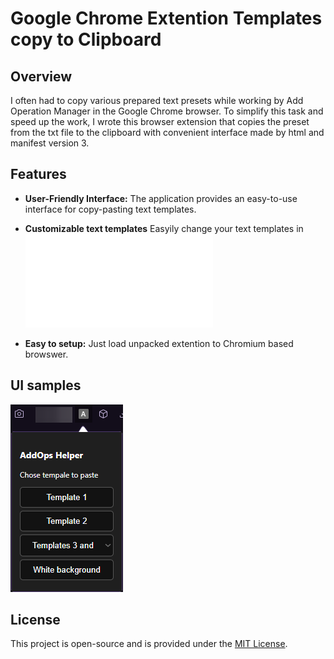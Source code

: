 # Google Chrome Extention Templates copy to Clipboard
## Overview
I often had to copy various prepared text presets while working by Add Operation Manager in the Google Chrome browser. To simplify this task and speed up the work, I wrote this browser extension that copies the preset from the txt file to the clipboard with convenient interface made by html and manifest version 3.

## Features

- **User-Friendly Interface:** The application provides an easy-to-use interface for copy-pasting text templates.

- **Customizable text templates** Easyily change your text templates in ![templates.txt](/GHExtention/templates.txt)

- **Easy to setup:** Just load unpacked extention to Chromium based browswer.

## UI samples
![UI sample](/GHExtention/uigh1.png)

## License

This project is open-source and is provided under the [MIT License](LICENSE).
